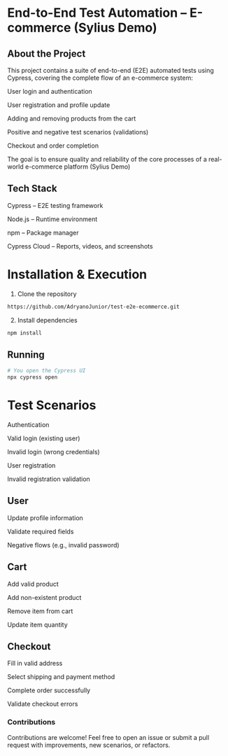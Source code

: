# End-to-End Test Automation – E-commerce (Sylius Demo)

## About the Project

This project contains a suite of end-to-end (E2E) automated tests using Cypress, covering the complete flow of an e-commerce system:

User login and authentication

User registration and profile update

Adding and removing products from the cart

Positive and negative test scenarios (validations)

Checkout and order completion

The goal is to ensure quality and reliability of the core processes of a real-world e-commerce platform (Sylius Demo)


## Tech Stack
Cypress
 – E2E testing framework

Node.js
 – Runtime environment

npm
 – Package manager

Cypress Cloud
 – Reports, videos, and screenshots


# Installation & Execution
1. Clone the repository
```bash
https://github.com/AdryanoJunior/test-e2e-ecommerce.git
```
2. Install dependencies
```bash
npm install
```

## Running
```bash
# You open the Cypress UI
npx cypress open
```

# Test Scenarios

Authentication

Valid login (existing user)

Invalid login (wrong credentials)

User registration

Invalid registration validation


## User

Update profile information

Validate required fields

Negative flows (e.g., invalid password)


## Cart

Add valid product

Add non-existent product

Remove item from cart

Update item quantity


## Checkout

Fill in valid address

Select shipping and payment method

Complete order successfully

Validate checkout errors



### Contributions

Contributions are welcome!
Feel free to open an issue or submit a pull request with improvements, new scenarios, or refactors.



 

